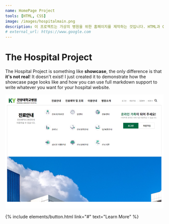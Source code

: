 ```yaml
---
name: HomePage Project
tools: [HTML, CSS]
image: /images/hospitalmain.png
description: 이 프로젝트는 가상의 병원을 위한 홈페이지를 제작하는 것입니다. HTML과 CSS를 사용하여, 병원의 정보와 서비스를 소개하는 페이지를 구성하였습니다.
# external_url: https://www.google.com
---
```

# The Hospital Project

The Hospital Project is something like **showcase**, the only difference is that **it's not real**! It doesn't exist! I just created it to demonstrate how the showcase page looks like and how you can use full markdown support to write whatever you want for your hospital website.

![preview](/images/hospitalmain.png)
 
<p class="text-center">
{% include elements/button.html link="#" text="Learn More" %}
</p>

